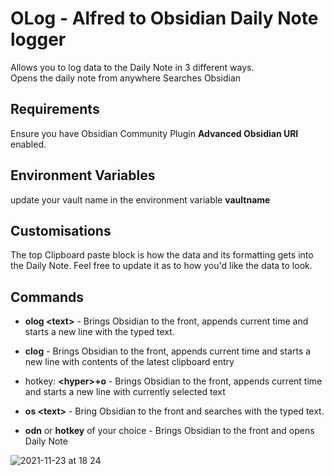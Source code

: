 # OLog - Alfred to Obsidian Daily Note logger

Allows you to log data to the Daily Note in 3 different ways.  
Opens the daily note from anywhere
Searches Obsidian

Requirements
------------
Ensure you have Obsidian Community Plugin **Advanced Obsidian URI** enabled.

Environment Variables
---------------------
update your vault name in the environment variable **vaultname**

Customisations
--------------
The top Clipboard paste block is how the data and its formatting gets into the Daily Note. Feel free to update it as to how you'd like the data to look.

Commands
--------
- **olog \<text\>** - Brings Obsidian to the front, appends current time and starts a new line with the typed text.

- **clog** - Brings Obsidian to the front, appends current time and starts a new line with contents of the latest clipboard entry

- hotkey: **\<hyper\>+o** - Brings Obsidian to the front, appends current time and starts a new line with currently selected text

- **os \<text\>** - Bring Obsidian to the front and searches with the typed text.

- **odn** or **hotkey** of your choice - Brings Obsidian to the front and opens Daily Note

![2021-11-23 at 18 24](https://user-images.githubusercontent.com/42906268/143007762-03b2f6d5-0601-453f-bd56-0b02c81f1c5d.png)
